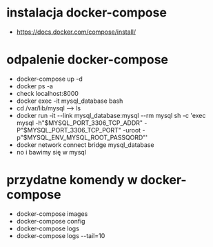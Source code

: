 # instalacja docker-compose

- https://docs.docker.com/compose/install/

# odpalenie docker-compose

- docker-compose up -d
- docker ps -a
- check localhost:8000
- docker exec -it mysql_database bash
- cd /var/lib/mysql --> ls
- docker run -it --link mysql_database:mysql --rm mysql sh -c 'exec mysql -h"$MYSQL_PORT_3306_TCP_ADDR" -P"$MYSQL_PORT_3306_TCP_PORT" -uroot -p"$MYSQL_ENV_MYSQL_ROOT_PASSQORD"'
- docker network connect bridge mysql_database
- no i bawimy się w mysql

 # przydatne komendy w docker-compose

 - docker-compose images
 - docker-compose config
 - docker-compose logs
 - docker-compose logs --tail=10